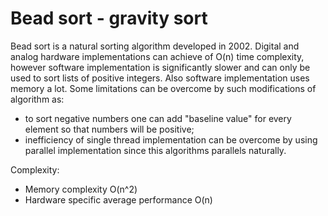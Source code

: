 # Bead sort - gravity sort
Bead sort is a natural sorting algorithm developed in 2002. Digital and analog hardware implementations can achieve of O(n) time complexity, however software implementation is significantly slower and can only be used to sort lists of positive integers. Also software implementation uses memory a lot.
Some limitations can be overcome by such modifications of algorithm as:
* to sort negative numbers one can add "baseline value" for every element so that numbers will be positive;
* inefficiency of single thread implementation can be overcome by using parallel implementation since this algorithms parallels naturally.
 
 
Complexity:
* Memory complexity O(n^2)
* Hardware specific average performance O(n)
